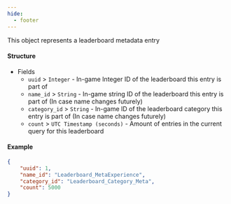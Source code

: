 ```yaml
---
hide:
  - footer
---
```

This object represents a leaderboard metadata entry
#### **Structure**

- Fields
    - `uuid` >  `Integer` - In-game Integer ID of the leaderboard this entry is part of
    - `name_id` > `String` - In-game string ID of the leaderboard this entry is part of (In case name changes futurely)
    - `category_id` > `String` - In-game ID of the leaderboard category this entry is part of (In case name changes futurely)
    - `count` > `UTC Timestamp (seconds)` - Amount of entries in the current query for this leaderboard

#### **Example**
```json
{
    "uuid": 1,
    "name_id": "Leaderboard_MetaExperience",
    "category_id": "Leaderboard_Category_Meta",
    "count": 5000
}
```
